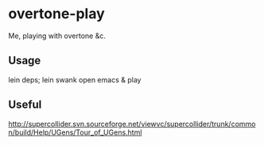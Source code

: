 # overtone-play

Me, playing with overtone &c.

## Usage

lein deps; lein swank
open emacs & play

## Useful

http://supercollider.svn.sourceforge.net/viewvc/supercollider/trunk/common/build/Help/UGens/Tour_of_UGens.html
